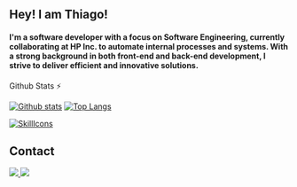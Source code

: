 ## Hey! I am Thiago!
#### I'm a software developer with a focus on Software Engineering, currently collaborating at HP Inc. to automate internal processes and systems. With a strong background in both front-end and back-end development, I strive to deliver efficient and innovative solutions.

<summary>Github Stats ⚡</summary>
  
  <a href="#">![Github stats](https://github-readme-stats.vercel.app/api?username=thiagoAraujot&theme=blueberry&count_private=true&hide_border=true&line_height=20)</a>
  <a href="#">![Top Langs](https://github-readme-stats.vercel.app/api/top-langs/?username=thiagoAraujot&layout=compact&theme=blueberry&count_private=true&hide_border=true)</a>

  [![SkillIcons](https://skillicons.dev/icons?i=js,nodejs,react,vite,express,mongodb,html,css,bootstrap,py,django,git,github,figma)](https://skillicons.dev)<br/>
  
## Contact

<div> 
  <a href="https://www.linkedin.com/in/thiago-araujo-bb4063280/" target="_blank"><img src="https://img.shields.io/badge/-LinkedIn-%230077B5?style=for-the-badge&logo=linkedin&logoColor=white" target="_blank">
  <a href = "mailto:devthiagoaraujo@gmail.com"><img src="https://img.shields.io/badge/-Gmail-%23333?style=for-the-badge&logo=gmail&logoColor=white" target="_blank"></a>
  </a> 
</div>

